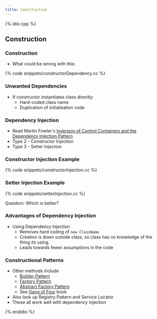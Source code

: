 ```yaml
---
title: Construction
---
```


{% idio cpp %}

## Construction

### Construction

* What could be wrong with this:

{% code snippets/constructorDependency.cc %}


### Unwanted Dependencies

* If constructor instantiates class directly:
    * Hard-coded class name
    * Duplication of initialisation code


### Dependency Injection

* Read Martin Fowler's [Inversion of Control Containers and the Dependency Injection Pattern](http://www.martinfowler.com/articles/injection.html)
* Type 2 - Constructor Injection
* Type 3 - Setter Injection


### Constructor Injection Example

{% code snippets/constructorInjection.cc %}


### Setter Injection Example

{% code snippets/setterInjection.cc %}

Question: Which is better?


### Advantages of Dependency Injection

* Using Dependency Injection
    * Removes hard coding of `new ClassName`
    * Creation is down outside class, so class has no knowledge of the thing its using.
    * Leads towards fewer assumptions in the code


### Constructional Patterns

* Other methods include
    * [Builder Pattern](https://en.wikipedia.org/wiki/Builder_pattern)
    * [Factory Pattern](https://en.wikipedia.org/wiki/Factory_method_pattern)
    * [Abstract Factory Pattern](https://en.wikipedia.org/wiki/Abstract_factory_pattern)
    * See [Gang of Four](https://en.wikipedia.org/wiki/Design_Patterns) book
* Also look up Registry Pattern and Service Locator
* These all work well with dependency injection


{% endidio %}
